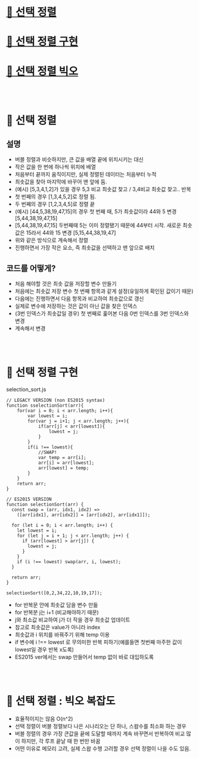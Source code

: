 # <a href="#1">🐣 선택 정렬</a> <br/>
# <a href="#2">🐣 선택 정렬 구현</a> <br/>
# <a href="#3">🐣 선택 정렬 빅오</a> <br/>

<br/>
<br/>

# 🐣  선택 정렬 <span id="1">

## 설명
- 버블 정렬과 비슷하지만, 큰 값을 배열 끝에 위치시키는 대신
- 작은 값을 한 번에 하나씩 위치에 배열
- 처음부터 끝까지 움직이지만, 실제 정렬된 데이터는 처음부터 누적
- 최솟값을 찾아 마지막에 바꾸어 맨 앞에 둠.
- (예시) [5,3,4,1,2]가 있을 경우 5,3 비교 최솟값 찾고 / 3,4비교 최솟값 찾고.. 반복
- 첫 번째의 경우 [1,3,4,5,2]로 정렬 됨.
- 두 번째의 경우 [1,2,3,4,5]로 정렬 끝
- (예시) [44,5,38,19,47,15]의 경우 첫 번째 때, 5가 최솟값이라 44와 5 변경[5,44,38,19,47,15]
- [5,44,38,19,47,15] 두번째때 5는 이미 정렬됐기 때문에 44부터 시작. 새로운 최솟값은 15라서 44와 15 변경 [5,15,44,38,19,47]
- 위와 같은 방식으로 계속해서 정렬
- 진행하면서 가장 작은 요소, 즉 최솟값을 선택하고 맨 앞으로 배치

## 코드를 어떻게?
- 처음 해야할 것은 최솟 값을 저장할 변수 만들기
- 처음에는 최솟값 저장 변수 첫 번째 항목과 같게 설정(유일하게 확인된 값이기 때문)
- 다음에는 진행하면서 다음 항목과 비교하여 최솟값으로 갱신
- 실제로 변수에 저장하는 것은 값이 아닌 값을 찾은 인덱스
- (3번 인덱스가 최솟값일 경우) 첫 번째로 훑어본 다음 0번 인덱스를 3번 인덱스와 변경
- 계속해서 변경

<br/>
<br/>

# 🐣  선택 정렬 구현<span id="2">
selection_sort.js
```
// LEGACY VERSION (non ES2015 syntax)
function sselectionSort(arr){
    for(var i = 0; i < arr.length; i++){
        var lowest = i;
        for(var j = i+1; j < arr.length; j++){
            if(arr[j] < arr[lowest]){
                lowest = j;
            }
        }
        if(i !== lowest){
            //SWAP!
            var temp = arr[i];
            arr[i] = arr[lowest];
            arr[lowest] = temp;
        }
    }
    return arr;
}

// ES2015 VERSION
function selectionSort(arr) {
  const swap = (arr, idx1, idx2) =>
    ([arr[idx1], arr[idx2]] = [arr[idx2], arr[idx1]]);

  for (let i = 0; i < arr.length; i++) {
    let lowest = i;
    for (let j = i + 1; j < arr.length; j++) {
      if (arr[lowest] > arr[j]) {
        lowest = j;
      }
    }
    if (i !== lowest) swap(arr, i, lowest);
  }

  return arr;
}

selectionSort([0,2,34,22,10,19,17]);
```

- for 반복문 안에 최솟값 담을 변수 만듦
- for 반복분 j는 i+1 (비교해야하기 때문)
- j와 최소값 비교하여 j가 더 작을 경우 최솟값 업데이트
- 참고로 최솟값은 value가 아니라 index
- 최솟값과 i 위치를 바꿔주기 위해 temp 이용
- if 변수에 i !== lowest 로 무의미한 반복 피하기(예를들면 첫번째 마주한 값이 lowest일 경우 반복 x도록)
- ES2015 ver에서는 swap 만들어서 temp 없이 바로 대입하도록

<br/>
<br/>

# 🐣  선택 정렬 : 빅오 복잡도<span id="3">

- 효율적이지는 않음 O(n^2)
- 선택 정렬이 버블 정렬보다 나은 시나리오는 단 하나, 스왑수를 최소화 하는 경우
- 버블 정렬의 경우 가장 큰값을 끝에 도달할 때까지 계속 바꾸면서 반복하여 비교 많이 하지만, 각 루프 끝날 때 한 번만 바꿈
- 어떤 이유로 메모리 고려, 실제 스왑 수행 고려할 경우 선택 정렬이 나을 수도 있음.
